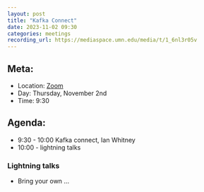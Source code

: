 ```yaml
---
layout: post
title: "Kafka Connect"
date: 2023-11-02 09:30
categories: meetings
recording_url: https://mediaspace.umn.edu/media/t/1_6nl3r05v
---
```


## Meta:

- Location: [Zoom](https://z.umn.edu/cpmstream)
- Day: Thursday, November 2nd
- Time: 9:30

## Agenda:
- 9:30 - 10:00 Kafka connect, Ian Whitney
- 10:00 - lightning talks

### Lightning talks
- Bring your own ...
